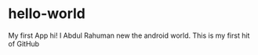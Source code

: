 # hello-world
My first App
hi! I Abdul Rahuman new the android world.
This is my first hit of GitHub
